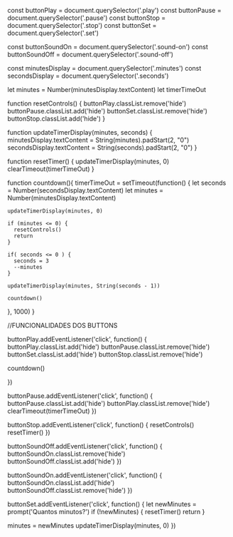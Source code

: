 const buttonPlay = document.querySelector('.play')
const buttonPause = document.querySelector('.pause')
const buttonStop = document.querySelector('.stop')
const buttonSet = document.querySelector('.set')

const buttonSoundOn = document.querySelector('.sound-on')
const buttonSoundOff = document.querySelector('.sound-off')

const minutesDisplay = document.querySelector('.minutes')
const secondsDisplay = document.querySelector('.seconds')

let minutes = Number(minutesDisplay.textContent)
let timerTimeOut

function resetControls() {
  buttonPlay.classList.remove('hide')
  buttonPause.classList.add('hide')
  buttonSet.classList.remove('hide')
  buttonStop.classList.add('hide')
}

function updateTimerDisplay(minutes, seconds) {
  minutesDisplay.textContent = String(minutes).padStart(2, "0")
  secondsDisplay.textContent = String(seconds).padStart(2, "0")
}

function resetTimer() {
  updateTimerDisplay(minutes, 0)
  clearTimeout(timerTimeOut)
}

function countdown(){
  timerTimeOut = setTimeout(function() {
    let seconds =  Number(secondsDisplay.textContent)
    let minutes = Number(minutesDisplay.textContent)

    updateTimerDisplay(minutes, 0)

    if (minutes <= 0) {
      resetControls()
      return
    }

    if( seconds <= 0 ) {
      seconds = 3
      --minutes
    }

    updateTimerDisplay(minutes, String(seconds - 1))

    countdown()
  }, 1000)
}

//FUNCIONALIDADES DOS BUTTONS

buttonPlay.addEventListener('click', function() {
  buttonPlay.classList.add('hide')
  buttonPause.classList.remove('hide')
  buttonSet.classList.add('hide')
  buttonStop.classList.remove('hide')

  countdown()

})

buttonPause.addEventListener('click', function() {
  buttonPause.classList.add('hide')
  buttonPlay.classList.remove('hide')
  clearTimeout(timerTimeOut)
})

buttonStop.addEventListener('click', function() {
  resetControls()
  resetTimer()
})

buttonSoundOff.addEventListener('click', function() {
  buttonSoundOn.classList.remove('hide')
  buttonSoundOff.classList.add('hide')
})

buttonSoundOn.addEventListener('click', function() {
  buttonSoundOn.classList.add('hide')
  buttonSoundOff.classList.remove('hide')
})

buttonSet.addEventListener('click', function() {
  let newMinutes = prompt('Quantos minutos?')
  if (!newMinutes) {
    resetTimer()
    return
  }

  minutes = newMinutes
  updateTimerDisplay(minutes, 0)
})